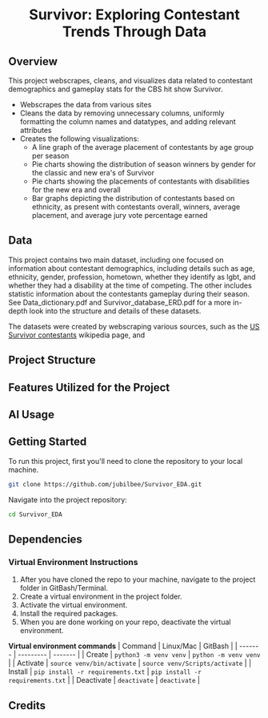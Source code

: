 <h1 style='text-align: center;'><b>Survivor: </b>Exploring Contestant Trends Through Data</h1>

## Overview
This project webscrapes, cleans, and visualizes data related to contestant demographics and gameplay stats for the CBS hit show Survivor.
* Webscrapes the data from various sites 
* Cleans the data by removing unnecessary columns, uniformly formatting the column names and datatypes, and adding relevant attributes
* Creates the following visualizations:
    * A line graph of the average placement of contestants by age group per season
    * Pie charts showing the distribution of season winners by gender for the classic and new era's of Survivor
    * Pie charts showing the placements of contestants with disabilities for the new era and overall
    * Bar graphs depicting the distribution of contestants based on ethnicity, as present with contestants overall, winners, average placement, and average jury vote percentage earned
## Data
This project contains two main dataset, including one focused on information about contestant demographics, including details such as age, ethnicity, gender, profession, hometown, whether they identify as lgbt, and whether they had a disability at the time of competing. The other includes statistic information about the contestants gameplay during their season. See Data_dictionary.pdf and Survivor_database_ERD.pdf for a more in-depth look into the structure and details of these datasets.

The datasets were created by webscraping various sources, such as the [US Survivor contestants](https://en.wikipedia.org/wiki/List_of_Survivor_(American_TV_series)_contestants "Contestants wiki") wikipedia page, and 


## Project Structure

## Features Utilized for the Project

## AI Usage

## Getting Started
To run this project, first you'll need to clone the repository to your local machine.
```bash
git clone https://github.com/jubilbee/Survivor_EDA.git
```
Navigate into the project repository:
```bash
cd Survivor_EDA
```
## Dependencies

### Virtual Environment Instructions
1. After you have cloned the repo to your machine, navigate to the project folder in GitBash/Terminal.
2. Create a virtual environment in the project folder.
3. Activate the virtual environment.
4. Install the required packages.
5. When you are done working on your repo, deactivate the virtual environment.

**Virtual environment commands**
| Command | Linux/Mac | GitBash |
| ------- | --------- | ------- |
| Create | `python3 -m venv venv` | `python -m venv venv` |
| Activate | `source venv/bin/activate` | `source venv/Scripts/activate` |
| Install | `pip install -r requirements.txt` | `pip install -r requirements.txt` |
| Deactivate | `deactivate` | `deactivate` |


## Credits

